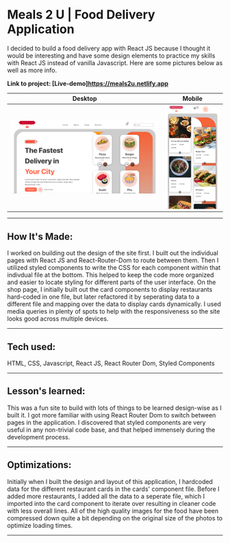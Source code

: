 # Meals 2 U | Food Delivery Application

I decided to build a food delivery app with React JS because I thought it would be interesting and have some design elements to practice my skills with React JS instead of vanilla Javascript. Here are some pictures below as well as more info.

**Link to project: [Live-demo]https://meals2u.netlify.app**

|               Desktop               |                  Mobile                   |
| :---------------------------------: | :---------------------------------------: |
| ![meals2u](src/assets/meals2u1.png) | ![meals2u2](src/assets/meals2umobile.png) |

---

## **How It's Made:**

I worked on building out the design of the site first. I built out the individual pages with React JS and React-Router-Dom to route between them. Then I utilized styled components to write the CSS for each component within that indivdual file at the bottom. This helped to keep the code more organized and easier to locate styling for different parts of the user interface. On the shop page, I initially built out the card components to display restaurants hard-coded in one file, but later refactored it by seperating data to a different file and mapping over the data to display cards dynamically. I used media queries in plenty of spots to help with the responsiveness so the site looks good across multiple devices.

---

## **Tech used:**

HTML, CSS, Javascript, React JS, React Router Dom, Styled Components

---

## **Lesson's learned:**

This was a fun site to build with lots of things to be learned design-wise as I built it. I got more familiar with using React Router Dom to switch between pages in the application. I discovered that styled components are very useful in any non-trivial code base, and that helped immensely during the development process.

---

## **Optimizations:**

Initially when I built the design and layout of this application, I hardcoded data for the different restaurant cards in the cards' component file. Before I added more restaurants, I added all the data to a seperate file, which I imported into the card component to iterate over resulting in cleaner code with less overall lines. All of the high quality images for the food have been compressed down quite a bit depending on the original size of the photos to optimize loading times.

---
